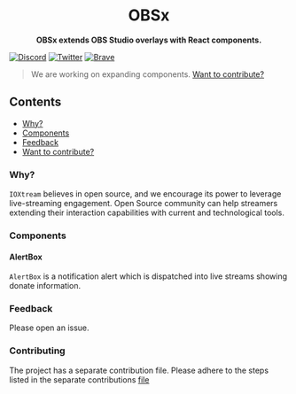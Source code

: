 <h1 align="center">OBSx</h1>
<p align="center">
    <strong>OBSx extends OBS Studio overlays with React components.</strong>
</p>

[![Discord](https://img.shields.io/badge/IOXtream-%237289DA.svg?style=for-the-badge&logo=discord&logoColor=white)](https://discord.gg/ioxtream)
[![Twitter](https://img.shields.io/badge/IOXtream-%231DA1F2.svg?style=for-the-badge&logo=Twitter&logoColor=white)](https://twitter.com/ioxtream)
[![Brave](https://img.shields.io/badge/IOXtream.io-FB542B?style=for-the-badge&logo=Brave&logoColor=white)](https://ioxtream.io)

> We are working on expanding components. [Want to contribute?](#contributing)

## Contents
- [Why?](#why)
- [Components](#components)
- [Feedback](#feedback)
- [Want to contribute?](#contributing)

### Why?
`IOXtream` believes in open source, and we encourage its power to leverage live-streaming engagement.
Open Source community can help streamers extending their interaction capabilities with current and technological tools.

### Components

#### AlertBox
`AlertBox` is a notification alert which is dispatched into live streams showing donate information.

### Feedback
Please open an issue.

### Contributing
The project has a separate contribution file. Please adhere to the steps listed in the separate contributions [file](CONTRIBUTING.md)

